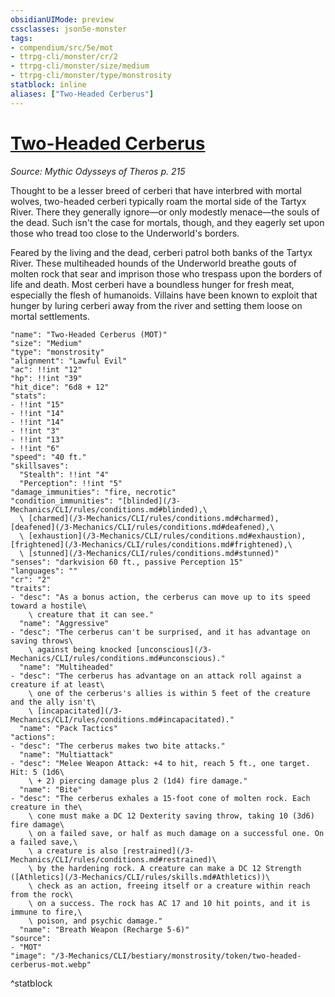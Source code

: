 ```yaml
---
obsidianUIMode: preview
cssclasses: json5e-monster
tags:
- compendium/src/5e/mot
- ttrpg-cli/monster/cr/2
- ttrpg-cli/monster/size/medium
- ttrpg-cli/monster/type/monstrosity
statblock: inline
aliases: ["Two-Headed Cerberus"]
---
```

# [Two-Headed Cerberus](3-Mechanics\CLI\bestiary\monstrosity/two-headed-cerberus-mot.md)
*Source: Mythic Odysseys of Theros p. 215*  

Thought to be a lesser breed of cerberi that have interbred with mortal wolves, two-headed cerberi typically roam the mortal side of the Tartyx River. There they generally ignore—or only modestly menace—the souls of the dead. Such isn't the case for mortals, though, and they eagerly set upon those who tread too close to the Underworld's borders.

Feared by the living and the dead, cerberi patrol both banks of the Tartyx River. These multiheaded hounds of the Underworld breathe gouts of molten rock that sear and imprison those who trespass upon the borders of life and death. Most cerberi have a boundless hunger for fresh meat, especially the flesh of humanoids. Villains have been known to exploit that hunger by luring cerberi away from the river and setting them loose on mortal settlements.

```statblock
"name": "Two-Headed Cerberus (MOT)"
"size": "Medium"
"type": "monstrosity"
"alignment": "Lawful Evil"
"ac": !!int "12"
"hp": !!int "39"
"hit_dice": "6d8 + 12"
"stats":
- !!int "15"
- !!int "14"
- !!int "14"
- !!int "3"
- !!int "13"
- !!int "6"
"speed": "40 ft."
"skillsaves":
  "Stealth": !!int "4"
  "Perception": !!int "5"
"damage_immunities": "fire, necrotic"
"condition_immunities": "[blinded](/3-Mechanics/CLI/rules/conditions.md#blinded),\
  \ [charmed](/3-Mechanics/CLI/rules/conditions.md#charmed), [deafened](/3-Mechanics/CLI/rules/conditions.md#deafened),\
  \ [exhaustion](/3-Mechanics/CLI/rules/conditions.md#exhaustion), [frightened](/3-Mechanics/CLI/rules/conditions.md#frightened),\
  \ [stunned](/3-Mechanics/CLI/rules/conditions.md#stunned)"
"senses": "darkvision 60 ft., passive Perception 15"
"languages": ""
"cr": "2"
"traits":
- "desc": "As a bonus action, the cerberus can move up to its speed toward a hostile\
    \ creature that it can see."
  "name": "Aggressive"
- "desc": "The cerberus can't be surprised, and it has advantage on saving throws\
    \ against being knocked [unconscious](/3-Mechanics/CLI/rules/conditions.md#unconscious)."
  "name": "Multiheaded"
- "desc": "The cerberus has advantage on an attack roll against a creature if at least\
    \ one of the cerberus's allies is within 5 feet of the creature and the ally isn't\
    \ [incapacitated](/3-Mechanics/CLI/rules/conditions.md#incapacitated)."
  "name": "Pack Tactics"
"actions":
- "desc": "The cerberus makes two bite attacks."
  "name": "Multiattack"
- "desc": "Melee Weapon Attack: +4 to hit, reach 5 ft., one target. Hit: 5 (1d6\
    \ + 2) piercing damage plus 2 (1d4) fire damage."
  "name": "Bite"
- "desc": "The cerberus exhales a 15-foot cone of molten rock. Each creature in the\
    \ cone must make a DC 12 Dexterity saving throw, taking 10 (3d6) fire damage\
    \ on a failed save, or half as much damage on a successful one. On a failed save,\
    \ a creature is also [restrained](/3-Mechanics/CLI/rules/conditions.md#restrained)\
    \ by the hardening rock. A creature can make a DC 12 Strength ([Athletics](/3-Mechanics/CLI/rules/skills.md#Athletics))\
    \ check as an action, freeing itself or a creature within reach from the rock\
    \ on a success. The rock has AC 17 and 10 hit points, and it is immune to fire,\
    \ poison, and psychic damage."
  "name": "Breath Weapon (Recharge 5-6)"
"source":
- "MOT"
"image": "/3-Mechanics/CLI/bestiary/monstrosity/token/two-headed-cerberus-mot.webp"
```
^statblock